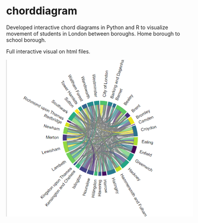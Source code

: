 # chorddiagram
Developed interactive chord diagrams in Python and R to visualize movement of students in London between boroughs. Home borough to school borough. 

Full interactive visual on html files.

![alt text](https://github.com/james113001/chorddiagram/blob/main/ChordR.png)
